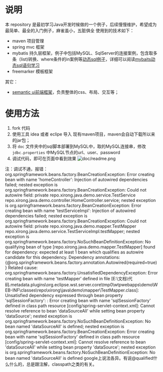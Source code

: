 # 说明
本 repository 是最初学习Java开发时候做的一个例子，后续慢慢维护，希望成为最简单、最全的入门例子，麻雀虽小，五脏俱全
使用到的技术如下：

- maven 项目管理
- spring mvc 框架
- mybatis 持久层框架，例子中包括MySQL、SqlServer的连接案例，包含取多条（list)转换、where条件的in案例等[动态sql例子](https://mybatis.github.io/mybatis-3/zh/dynamic-sql.html)，详细可以阅读[mybaits动态sql语句学习](http://limingnihao.iteye.com/blog/782190)
- freemarker 模板框架

其它：
- [semantic ui前端框架](http://www.semantic-ui.com/)，负责整体的css、布局、交互等；

# 使用方法
1. fork 代码
2. 使用工具 idea 或者 eclipe 导入 现有maven项目，maven会自动下载所以来的jar包；
3. 将 `doc` 文件夹中的sql脚本部署到MySQL中，取的MySQL连接串，修改 `jdbc.properties` 中MySQL节点的url、user、password
4. 调试代码，即可在页面中看到效果
![doc/readme.png](doc/readme.png)



注：调试不通，报错：org.springframework.beans.factory.BeanCreationException: Error creating bean with name 'homeController': Injection of autowired dependencies failed; nested exception is org.springframework.beans.factory.BeanCreationException: Could not autowire field: private repo.xirong.java.demo.service.TestService repo.xirong.java.demo.controller.HomeController.service; nested exception is org.springframework.beans.factory.BeanCreationException: Error creating bean with name 'testServiceImpl': Injection of autowired dependencies failed; nested exception is org.springframework.beans.factory.BeanCreationException: Could not autowire field: private repo.xirong.java.demo.mapper.TestMapper repo.xirong.java.demo.service.TestServiceImpl.testMapper; nested exception is org.springframework.beans.factory.NoSuchBeanDefinitionException: No qualifying bean of type [repo.xirong.java.demo.mapper.TestMapper] found for dependency: expected at least 1 bean which qualifies as autowire candidate for this dependency. Dependency annotations: {@org.springframework.beans.factory.annotation.Autowired(required=true)}
Related cause: org.springframework.beans.factory.UnsatisfiedDependencyException: Error creating bean with name 'testMapper' defined in file [E:\文档\代码\.metadata\.plugins\org.eclipse.wst.server.core\tmp0\wtpwebapps\demo\WEB-INF\classes\repo\xirong\java\demo\mapper\TestMapper.class]: Unsatisfied dependency expressed through bean property 'sqlSessionFactory': : Error creating bean with name 'sqlSessionFactory' defined in class path resource [config/spring-servlet-context.xml]: Cannot resolve reference to bean 'dataSourceAll' while setting bean property 'dataSource'; nested exception is org.springframework.beans.factory.NoSuchBeanDefinitionException: No bean named 'dataSourceAll' is defined; nested exception is org.springframework.beans.factory.BeanCreationException: Error creating bean with name 'sqlSessionFactory' defined in class path resource [config/spring-servlet-context.xml]: Cannot resolve reference to bean 'dataSourceAll' while setting bean property 'dataSource'; nested exception is org.springframework.beans.factory.NoSuchBeanDefinitionException: No bean named 'dataSourceAll' is defined
google上说法各异。有说@qualified什么什么的，总是跟注解，classpath之类的有关。
